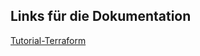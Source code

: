 ## **Links für die Dokumentation**

[Tutorial-Terraform](https://sweetcode.io/deploying-aws-ec2-instance-using-terraform/)